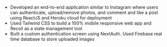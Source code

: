 * Developed an end-to-end application similar to Instagram where users can authenticate, upload/remove photos, and comment and like a post using ReactJS and Heroku cloud for deployment
* Used Tailwind CSS to build a 100% mobile responsive web app and Recoil as a state management tool
* Built a custom authentication screen using NextAuth. Used Firebase real time database to store uploaded images
